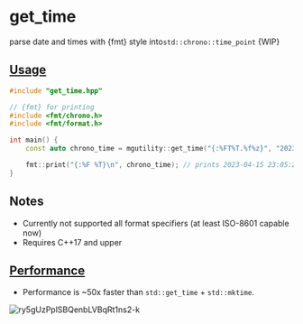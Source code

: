 # get_time
parse date and times with {fmt} style into`std::chrono::time_point` {WIP} 

## [Usage](https://godbolt.org/z/cvhPxMMGq)
```C++
#include "get_time.hpp"

// {fmt} for printing
#include <fmt/chrono.h>
#include <fmt/format.h>

int main() {
    const auto chrono_time = mgutility::get_time("{:%FT%T.%f%z}", "2023-04-16T00:05:23.999+0100");

    fmt::print("{:%F %T}\n", chrono_time); // prints 2023-04-15 23:05:23.999000000 ({fmt} trunk version)
}
```

## Notes
- Currently not supported all format specifiers (at least ISO-8601 capable now)
- Requires C++17 and upper

## [Performance](https://quick-bench.com/q/ry5gUzPplSBQenbLVBqRt1ns2-k)
- Performance is ~50x faster than `std::get_time` + `std::mktime`.

![ry5gUzPplSBQenbLVBqRt1ns2-k](https://user-images.githubusercontent.com/12413639/234938992-93cd1cb0-3a17-4466-99ae-b08cd3d3c8ff.png)




